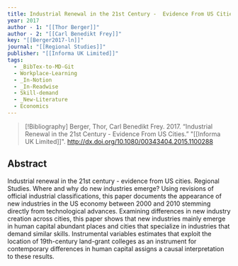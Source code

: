 ```yaml
---
title: Industrial Renewal in the 21st Century -  Evidence From US Cities
year: 2017
author - 1: "[[Thor Berger]]"
author - 2: "[[Carl Benedikt Frey]]"
key: "[[Berger2017-ln]]"
journal: "[[Regional Studies]]"
publisher: "[[Informa UK Limited]]"
tags:
  - _BibTex-to-MD-Git
  - Workplace-Learning
  - _In-Notion
  - _In-Readwise
  - Skill-demand
  - _New-Literature
  - Economics
---
```


> [!Bibliography]
> Berger, Thor, Carl Benedikt Frey. 2017. “Industrial Renewal in the 21st Century -  Evidence From US Cities.” "[[Informa UK Limited]]". http://dx.doi.org/10.1080/00343404.2015.1100288

## Abstract
Industrial renewal in the 21st century -  evidence from US cities. Regional Studies. Where and why do new industries emerge? Using revisions of official industrial classifications, this paper documents the appearance of new industries in the US economy between 2000 and 2010 stemming directly from technological advances. Examining differences in new industry creation across cities, this paper shows that new industries mainly emerge in human capital abundant places and cities that specialize in industries that demand similar skills. Instrumental variables estimates that exploit the location of 19th-century land-grant colleges as an instrument for contemporary differences in human capital assigns a causal interpretation to these results.